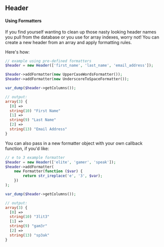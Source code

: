 ## Header

#### Using Formatters

If you find yourself wanting to clean up those nasty looking header names you pull from the database
or you use for array indexes, worry not! You can create a new header from an array and apply formatting rules.

Here's how:
```php
// example using pre-defined formatters
$header = new Header(['first_name', 'last_name', 'email_address']);

$header->addFormatter(new UpperCaseWordsFormatter());
$header->addFormatter(new UnderscoreToSpaceFormatter());

var_dump($header->getColumns());

// output:
array(3) {
  [0] =>
  string(10) "First Name"
  [1] =>
  string(9) "Last Name"
  [2] =>
  string(13) "Email Address"
}
```

You can also pass in a new formatter object with your own callback function, if you'd like:
```php
// e to 3 example formatter
$header = new Header(['elite', 'gamer', 'speak']);
$header->addFormatter(
    new Formatter(function ($var) {
        return str_ireplace('e', '3', $var);
    })
);

var_dump($header->getColumns());

// output:
array(3) {
  [0] =>
  string(10) "3lit3"
  [1] =>
  string(9) "gam3r"
  [2] =>
  string(13) "sp3ak"
}
```
